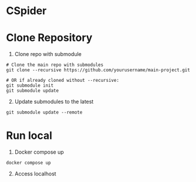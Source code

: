 # CSpider

# Clone Repository 

1. Clone repo with submodule
```
# Clone the main repo with submodules
git clone --recursive https://github.com/yourusername/main-project.git

# OR if already cloned without --recursive:
git submodule init
git submodule update
```

2. Update submodules to the latest
```
git submodule update --remote
```

# Run local

1. Docker compose up

```
docker compose up
```

2. Access localhost

